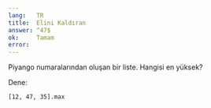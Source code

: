 ```yaml
---
lang:   TR
title:  Elini Kaldıran
answer: ^47$
ok:     Tamam
error:  
---
```


Piyango numaralarından oluşan bir liste. Hangisi en yüksek?

Dene: 

    [12, 47, 35].max

